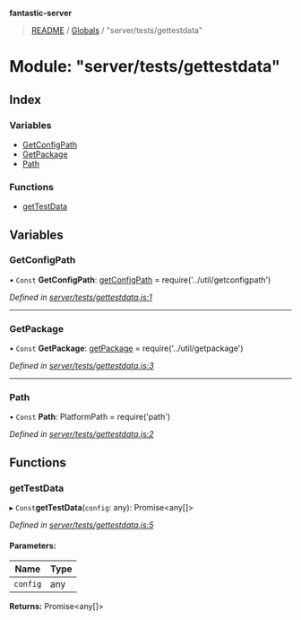 **fantastic-server**

> [README](../README.md) / [Globals](../globals.md) / "server/tests/gettestdata"

# Module: "server/tests/gettestdata"

## Index

### Variables

* [GetConfigPath](_server_tests_gettestdata_.md#getconfigpath)
* [GetPackage](_server_tests_gettestdata_.md#getpackage)
* [Path](_server_tests_gettestdata_.md#path)

### Functions

* [getTestData](_server_tests_gettestdata_.md#gettestdata)

## Variables

### GetConfigPath

• `Const` **GetConfigPath**: [getConfigPath](_server_util_getconfigpath_.md#getconfigpath) = require('../util/getconfigpath')

*Defined in [server/tests/gettestdata.js:1](https://github.com/besimorhino/project-fantastic/blob/af5d0de/server/tests/gettestdata.js#L1)*

___

### GetPackage

• `Const` **GetPackage**: [getPackage](_server_util_getpackage_.md#getpackage) = require('../util/getpackage')

*Defined in [server/tests/gettestdata.js:3](https://github.com/besimorhino/project-fantastic/blob/af5d0de/server/tests/gettestdata.js#L3)*

___

### Path

• `Const` **Path**: PlatformPath = require('path')

*Defined in [server/tests/gettestdata.js:2](https://github.com/besimorhino/project-fantastic/blob/af5d0de/server/tests/gettestdata.js#L2)*

## Functions

### getTestData

▸ `Const`**getTestData**(`config`: any): Promise\<any[]>

*Defined in [server/tests/gettestdata.js:5](https://github.com/besimorhino/project-fantastic/blob/af5d0de/server/tests/gettestdata.js#L5)*

#### Parameters:

Name | Type |
------ | ------ |
`config` | any |

**Returns:** Promise\<any[]>
